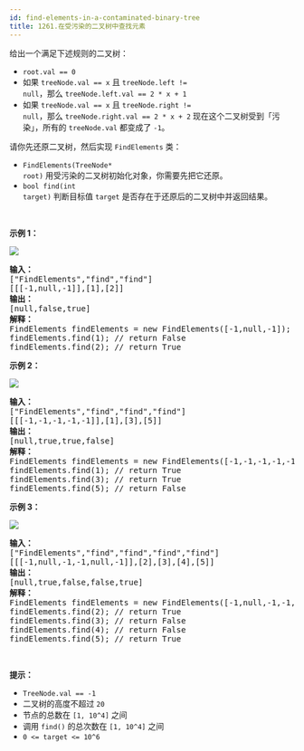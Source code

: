 ```yaml
---
id: find-elements-in-a-contaminated-binary-tree
title: 1261.在受污染的二叉树中查找元素
---
```

给出一个满足下述规则的二叉树：

- <code>root.val == 0</code>
- 如果 <code>treeNode.val == x</code> 且 <code>treeNode.left != null</code>，那么 <code>treeNode.left.val == 2 * x + 1</code>
- 如果 <code>treeNode.val == x</code> 且 <code>treeNode.right != null</code>，那么 <code>treeNode.right.val == 2 * x + 2</code>
现在这个二叉树受到「污染」，所有的 <code>treeNode.val</code> 都变成了 <code>-1</code>。

请你先还原二叉树，然后实现 <code>FindElements</code> 类：


- <code>FindElements(TreeNode* root)</code> 用受污染的二叉树初始化对象，你需要先把它还原。
- <code>bool find(int target)</code> 判断目标值 <code>target</code> 是否存在于还原后的二叉树中并返回结果。

 

**示例 1：**

**![](https://assets.leetcode-cn.com/aliyun-lc-upload/uploads/2019/11/16/untitled-diagram-4-1.jpg)**


<pre><strong>输入：</strong><br/>[&#34;FindElements&#34;,&#34;find&#34;,&#34;find&#34;]<br/>[[[-1,null,-1]],[1],[2]]<br/><strong>输出：</strong><br/>[null,false,true]<br/><strong>解释：</strong><br/>FindElements findElements = new FindElements([-1,null,-1]); <br/>findElements.find(1); // return False <br/>findElements.find(2); // return True </pre>

**示例 2：**

**![](https://assets.leetcode-cn.com/aliyun-lc-upload/uploads/2019/11/16/untitled-diagram-4.jpg)**


<pre><strong>输入：</strong><br/>[&#34;FindElements&#34;,&#34;find&#34;,&#34;find&#34;,&#34;find&#34;]<br/>[[[-1,-1,-1,-1,-1]],[1],[3],[5]]<br/><strong>输出：</strong><br/>[null,true,true,false]<br/><strong>解释：</strong><br/>FindElements findElements = new FindElements([-1,-1,-1,-1,-1]);<br/>findElements.find(1); // return True<br/>findElements.find(3); // return True<br/>findElements.find(5); // return False</pre>

**示例 3：**

**![](https://assets.leetcode-cn.com/aliyun-lc-upload/uploads/2019/11/16/untitled-diagram-4-1-1.jpg)**


<pre><strong>输入：</strong><br/>[&#34;FindElements&#34;,&#34;find&#34;,&#34;find&#34;,&#34;find&#34;,&#34;find&#34;]<br/>[[[-1,null,-1,-1,null,-1]],[2],[3],[4],[5]]<br/><strong>输出：</strong><br/>[null,true,false,false,true]<br/><strong>解释：</strong><br/>FindElements findElements = new FindElements([-1,null,-1,-1,null,-1]);<br/>findElements.find(2); // return True<br/>findElements.find(3); // return False<br/>findElements.find(4); // return False<br/>findElements.find(5); // return True<br/></pre>

 

**提示：**


- <code>TreeNode.val == -1</code>
- 二叉树的高度不超过 <code>20</code>
- 节点的总数在 <code>[1, 10^4]</code> 之间
- 调用 <code>find()</code> 的总次数在 <code>[1, 10^4]</code> 之间
- <code>0 &lt;= target &lt;= 10^6</code>
